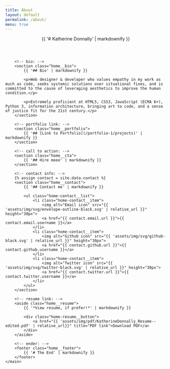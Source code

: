 ```yaml
---
title: About
layout: default
permalink: /about/
menu: true
---
```


<div class="home-wrapper">
	<main class="home-grid-wrapper"> <!-- keeps structure separate from bg styles -->
		<!-- page header: -->
		<header class="home__header">
			{{ '# Katherine Donnally' | markdownify }}
		</header>

		<!-- bio: -->
		<section class="home__bio">
			{{ '## Bio' | markdownify }}

			<p>Web designer & developer who values empathy in my work as much as code, seeks systemic solutions over situational fixes, and is committed to the cause of leveraging aesthetics to improve the human condition.</p>

			<p>Extremely proficient at HTML5, CSS3, JavaScript (ECMA 6+), Python 3, information architecture, bringing art to code, and a sense of justice fit for the 21st century.</p>
		</section>

		<!-- portfolio link: -->
		<section class="home__portfolio">
			{{ '## [Link to Portfolio](/portfolio-1/projects)' | markdownify }}
		</section>

		<!-- call to action: -->
		<section class="home__cta">
			{{ '## Hire meee' | markdownify }}
		</section>

		<!-- contact info: -->
		{% assign contact = site.data.contact %}
		<section class="home__contact">
			{{ '## Contact me' | markdownify }}

			<ul class="home-contact__list">
				<li class="home-contact__item">
					<img alt="Email icon" src="{{ 'assets/img/svg/envelope-outline-black.svg' | relative_url }}" height="30px">
					<a href="{{ contact.email.url }}">{{ contact.email.username }}</a>
				</li>
				<li class="home-contact__item">
					<img alt="Github icon" src="{{ 'assets/img/svg/github-black.svg' | relative_url }}" height="30px">
					<a href="{{ contact.github.url }}">{{ contact.github.username }}</a>
				</li>
				<li class="home-contact__item">
					<img alt="Twitter icon" src="{{ 'assets/img/svg/twitter-black.svg' | relative_url }}" height="30px">
					<a href="{{ contact.twitter.url }}">{{ contact.twitter.username }}</a>
				</li>
			</ul>
		</section>

		<!-- resume link: -->
		<aside class="home__resume">
			{{ '*View resume, if prefer!*' | markdownify }}

			<div class="home-resume__button">
				<a href="{{ 'assets/img/pdf/KatherineDonnally_Resume--edited.pdf' | relative_url}}" title="PDF link">Download PDF</a>
			</div>
		</aside>

		<!-- ender: -->
		<footer class="home__footer">
			{{ '# The End' | markdownify }}
		</footer>
	</main>
</div>